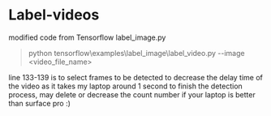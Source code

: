 # Label-videos
modified code from Tensorflow label_image.py

> python tensorflow\examples\label_image\label_video.py --image <video_file_name>

line 133-139 is to select frames to be detected to decrease the delay time of the video as it takes my laptop around 1 second to finish the detection process, may delete or decrease the count number if your laptop is better than surface pro :)

